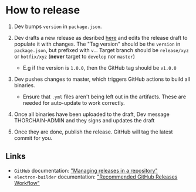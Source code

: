 # How to release

1. Dev bumps `version` in `package.json`.
2. Dev drafts a new release as desribed [here](https://help.github.com/articles/creating-releases/) and edits the release draft to populate it with changes. The "Tag version" should be the `version` in `package.json`, but prefixed with `v.`. Target branch should be `release/xyz` or `hotfix/xyz` (**never** target to `develop` nor `master`)

   - E.g if the version is `1.0.0`, then the GitHub tag should be `v1.0.0`

3. Dev pushes changes to master, which triggers GitHub actions to build all binaries.
   - Ensure that `.yml` files aren't being left out in the artifacts. These are needed for auto-update to work correctly.
4. Once all binaries have been uploaded to the draft, Dev message THORCHAIN-ADMIN and they signs and updates the draft
5. Once they are done, publish the release. GitHub will tag the latest commit for you.

## Links

- `GitHub` documentation: ["Managing releases in a repository"](https://help.github.com/articles/creating-releases/)
- `electron-builder` documentation: ["Recommended GitHub Releases Workflow"](https://www.electron.build/configuration/publish#recommended-github-releases-workflow)
